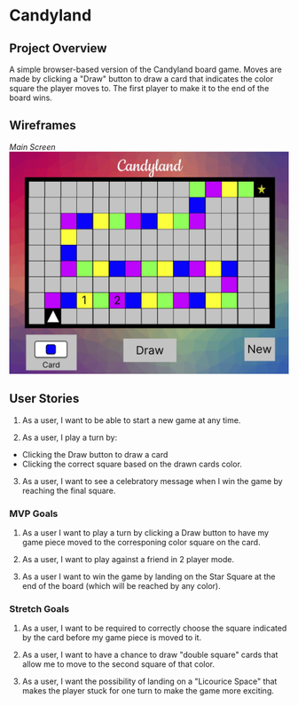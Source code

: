 # Candyland

## Project Overview

A simple browser-based version of the Candyland board game. Moves are made by clicking a "Draw" button to draw a card that indicates the color square the player moves to. The first player to make it to the end of the board wins.

## Wireframes

_Main Screen_
![image](images/Candyland-Wireframe_main.jpg)

## User Stories

1. As a user, I want to be able to start a new game at any time.

2. As a user, I play a turn by:

* Clicking the Draw button to draw a card
* Clicking the correct square based on the drawn cards color.

3. As a user, I want to see a celebratory message when I win the game by reaching the final square.

### MVP Goals

1. As a user I want to play a turn by clicking a Draw button to have my game piece moved to the corresponing color square on the card.

2. As a user, I want to play against a friend in 2 player mode.

3. As a user I want to win the game by landing on the Star Square at the end of the board (which will be reached by any color).

### Stretch Goals

1. As a user, I want to be required to correctly choose the square indicated by the card before my game piece is moved to it.

2. As a user, I want to have a chance to draw "double square" cards that allow me to move to the second square of that color.

3. As a user, I want the possibility of landing on a "Licourice Space" that makes the player stuck for one turn to make the game more exciting.
